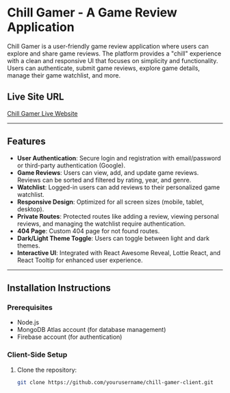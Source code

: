 # Chill Gamer - A Game Review Application

Chill Gamer is a user-friendly game review application where users can explore and share game reviews. The platform provides a "chill" experience with a clean and responsive UI that focuses on simplicity and functionality. Users can authenticate, submit game reviews, explore game details, manage their game watchlist, and more.

## Live Site URL
[Chill Gamer Live Website](https://your-site-url.com)

---

## Features

- **User Authentication**: Secure login and registration with email/password or third-party authentication (Google).
- **Game Reviews**: Users can view, add, and update game reviews. Reviews can be sorted and filtered by rating, year, and genre.
- **Watchlist**: Logged-in users can add reviews to their personalized game watchlist.
- **Responsive Design**: Optimized for all screen sizes (mobile, tablet, desktop).
- **Private Routes**: Protected routes like adding a review, viewing personal reviews, and managing the watchlist require authentication.
- **404 Page**: Custom 404 page for not found routes.
- **Dark/Light Theme Toggle**: Users can toggle between light and dark themes.
- **Interactive UI**: Integrated with React Awesome Reveal, Lottie React, and React Tooltip for enhanced user experience.

---

## Installation Instructions

### Prerequisites
- Node.js
- MongoDB Atlas account (for database management)
- Firebase account (for authentication)

### Client-Side Setup
1. Clone the repository:
   ```bash
   git clone https://github.com/yourusername/chill-gamer-client.git

